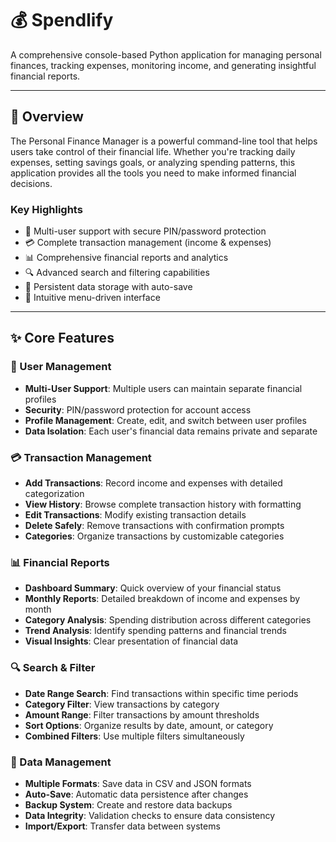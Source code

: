 # 💰 Spendlify
A comprehensive console-based Python application for managing personal finances, tracking expenses, monitoring income, and generating insightful financial reports.

---

## 🎯 Overview
The Personal Finance Manager is a powerful command-line tool that helps users take control of their financial life. Whether you're tracking daily expenses, setting savings goals, or analyzing spending patterns, this application provides all the tools you need to make informed financial decisions.

### Key Highlights
- 🔐 Multi-user support with secure PIN/password protection
- 💳 Complete transaction management (income & expenses)
- 📊 Comprehensive financial reports and analytics
- 🔍 Advanced search and filtering capabilities
- 💾 Persistent data storage with auto-save
- 🎨 Intuitive menu-driven interface

---
## ✨ Core Features

### 👤 User Management
- **Multi-User Support**: Multiple users can maintain separate financial profiles
- **Security**: PIN/password protection for account access
- **Profile Management**: Create, edit, and switch between user profiles
- **Data Isolation**: Each user's financial data remains private and separate

### 💳 Transaction Management
- **Add Transactions**: Record income and expenses with detailed categorization
- **View History**: Browse complete transaction history with formatting
- **Edit Transactions**: Modify existing transaction details
- **Delete Safely**: Remove transactions with confirmation prompts
- **Categories**: Organize transactions by customizable categories

### 📊 Financial Reports
- **Dashboard Summary**: Quick overview of your financial status
- **Monthly Reports**: Detailed breakdown of income and expenses by month
- **Category Analysis**: Spending distribution across different categories
- **Trend Analysis**: Identify spending patterns and financial trends
- **Visual Insights**: Clear presentation of financial data

### 🔍 Search & Filter
- **Date Range Search**: Find transactions within specific time periods
- **Category Filter**: View transactions by category
- **Amount Range**: Filter transactions by amount thresholds
- **Sort Options**: Organize results by date, amount, or category
- **Combined Filters**: Use multiple filters simultaneously

### 💾 Data Management
- **Multiple Formats**: Save data in CSV and JSON formats
- **Auto-Save**: Automatic data persistence after changes
- **Backup System**: Create and restore data backups
- **Data Integrity**: Validation checks to ensure data consistency
- **Import/Export**: Transfer data between systems




